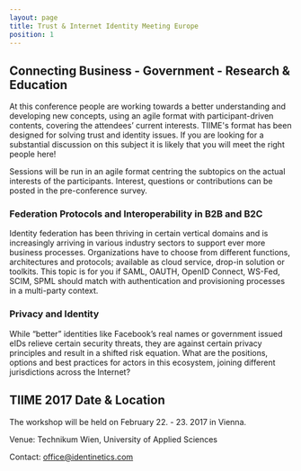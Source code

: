 ```yaml
---
layout: page
title: Trust & Internet Identity Meeting Europe
position: 1
---
```



## Connecting Business - Government - Research & Education

At this conference people are working towards a better understanding and developing new concepts, 
using an agile format with participant-driven contents, covering the attendees’ current interests. 
TIIME's format has been designed for solving trust and identity issues. If you 
are looking for a substantial discussion on this subject it is likely that you will meet the right 
people here!

Sessions will be run in an agile format centring the subtopics on the actual interests 
of the participants. Interest, questions or contributions can be posted in the pre-conference survey. 


### Federation Protocols and Interoperability in B2B and B2C

Identity federation has been thriving in certain vertical domains and is increasingly arriving in various 
industry sectors to support ever more business processes. Organizations have to choose from different 
functions, architectures and protocols; available as cloud service, drop-in solution or toolkits. This 
topic is for you if SAML, OAUTH, OpenID Connect, WS-Fed, SCIM, SPML should match with authentication and 
provisioning processes in a multi-party context.


### Privacy and Identity

While “better” identities like Facebook’s real names or government issued eIDs relieve certain security 
threats, they are against certain privacy principles and result in a shifted risk equation. What are the 
positions, options and best practices for actors in this ecosystem, joining different jurisdictions across 
the Internet?


## TIIME 2017 Date & Location

The workshop will be held on February 22. - 23. 2017 in Vienna.

Venue: Technikum Wien, University of Applied Sciences

Contact: office@identinetics.com
